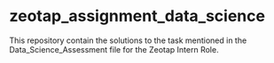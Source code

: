 # zeotap_assignment_data_science

This repository contain the solutions to the task mentioned in the Data_Science_Assessment file for the Zeotap Intern Role.
